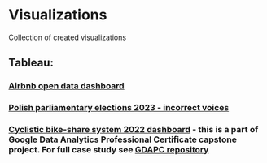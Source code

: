 # Visualizations
Collection of created visualizations

## Tableau:
### [Airbnb open data dashboard](https://github.com/okemoto6/Visualizations/blob/main/Tableau/01.Airbnb_project.md)  

### [Polish parliamentary elections 2023 - incorrect voices](https://github.com/okemoto6/Visualizations/blob/main/Tableau/02.Incorrect%20votes.md)  

### [Cyclistic bike-share system 2022 dashboard](https://github.com/okemoto6/Visualizations/blob/main/Tableau/03.GDAPC%20dashboard.md) - this is a part of Google Data Analytics Professional Certificate capstone project. For full case study see [GDAPC repository](https://github.com/okemoto6/GDAPC)

